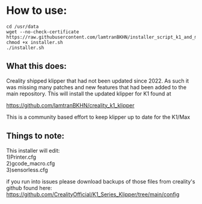 # How to use:
```
cd /usr/data
wget --no-check-certificate https://raw.githubusercontent.com/lamtranBKHN/installer_script_k1_and_max/refs/heads/main/installer.sh
chmod +x installer.sh
./installer.sh
```


## What this does:

Creality shipped klipper that had not been updated since 2022. As such it was missing many patches and new features that had been added to the main repository. This will install the updated klipper for K1 found at

https://github.com/lamtranBKHN/creality_k1_klipper


This is a community based effort to keep klipper up to date for the K1/Max


## Things to note:

This installer will edit: <br>
1)Printer.cfg <br>
2)gcode_macro.cfg <br>
3)sensorless.cfg <br>

if you run into issues please download backups of those files from creality's github found here:
https://github.com/CrealityOfficial/K1_Series_Klipper/tree/main/config
